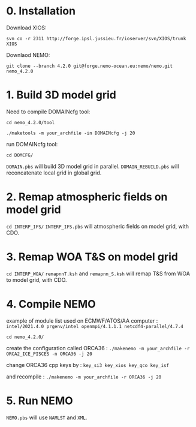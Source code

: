 
# 0. Installation

Download XIOS:

`svn co -r 2311 http://forge.ipsl.jussieu.fr/ioserver/svn/XIOS/trunk XIOS`

Downlaod NEMO:

`git clone --branch 4.2.0 git@forge.nemo-ocean.eu:nemo/nemo.git nemo_4.2.0`


# 1. Build 3D model grid 

Need to compile DOMAINcfg tool:

`cd nemo_4.2.0/tool`

`./maketools -m your_archfile -in DOMAINcfg -j 20`

run DOMAINcfg tool:

`cd DOMCFG/`

`DOMAIN.pbs` will build 3D model grid in parallel.
`DOMAIN_REBUILD.pbs` will reconcatenate local grid in global grid.


# 2. Remap atmospheric fields on model grid

`cd INTERP_IFS/`
`INTERP_IFS.pbs` will atmospheric fields on model grid, with CDO.


# 3. Remap WOA T&S on model grid

`cd INTERP_WOA/`
`remapnnT.ksh` and `remapnn_S.ksh` will remap T&S from WOA to model grid, with CDO.

# 4. Compile NEMO

example of module list used on ECMWF/ATOS/AA computer : `intel/2021.4.0 prgenv/intel openmpi/4.1.1.1 netcdf4-parallel/4.7.4`

`cd nemo_4.2.0/`

create the configuration called ORCA36 : `./makenemo -m your_archfile -r ORCA2_ICE_PISCES -n ORCA36 -j 20`

change ORCA36 cpp keys by : `key_si3 key_xios key_qco key_isf`

and recompile : `./makenemo -m your_archfile -r ORCA36 -j 20`

# 5. Run NEMO

`NEMO.pbs` will use `NAMLST` and `XML`.

